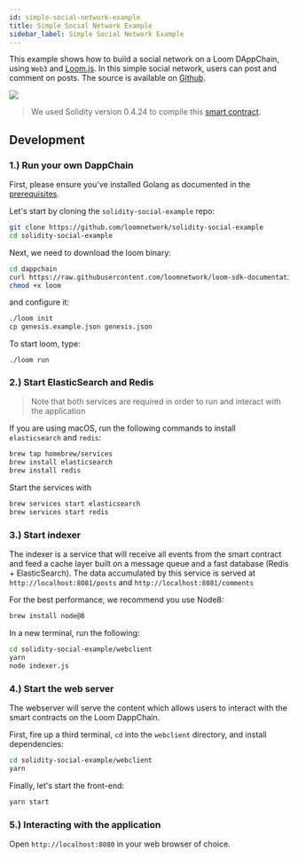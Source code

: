 ```yaml
---
id: simple-social-network-example
title: Simple Social Network Example
sidebar_label: Simple Social Network Example
---
```


This example shows how to build a social network on a Loom DAppChain, using `Web3` and [Loom.js](https://github.com/loomnetwork/loom-js). In this simple social network, users can post and comment on posts. The source is available on [Github](https://github.com/loomnetwork/solidity-social-example).

![](https://dzwonsemrish7.cloudfront.net/items/2W3c2O3G2A1q1l3f3D3d/Screen%20Recording%202018-05-29%20at%2003.35%20PM.gif)

> We used Solidity version 0.4.24 to compile this [smart contract](https://github.com/loomnetwork/solidity-social-example/blob/master/dappchain/SimpleSocialNetwork.sol).

## Development

### 1.) Run your own DappChain

First, please ensure you've installed Golang as documented in the [prerequisites](https://loomx.io/developers/en/prereqs.html).

Let's start by cloning the `solidity-social-example` repo:

```bash
git clone https://github.com/loomnetwork/solidity-social-example
cd solidity-social-example
```

Next, we need to download the loom binary:

```bash
cd dappchain
curl https://raw.githubusercontent.com/loomnetwork/loom-sdk-documentation/master/scripts/get_loom.sh | sh
chmod +x loom
```

and configure it:

```bash
./loom init
cp genesis.example.json genesis.json
```

To start loom, type:

    ./loom run
    

### 2.) Start ElasticSearch and Redis

> Note that both services are required in order to run and interact with the application

If you are using macOS, run the following commands to install `elasticsearch` and `redis`:

```bash
brew tap homebrew/services
brew install elasticsearch
brew install redis
```

Start the services with

```bash
brew services start elasticsearch
brew services start redis
```

### 3.) Start indexer

The indexer is a service that will receive all events from the smart contract and feed a cache layer built on a message queue and a fast database (Redis + ElasticSearch). The data accumulated by this service is served at `http://localhost:8081/posts` and `http://localhost:8081/comments`

For the best performance, we recommend you use Node8:

```bash
brew install node@8
```

In a new terminal, run the following:

```bash
cd solidity-social-example/webclient
yarn
node indexer.js
```

### 4.) Start the web server

The webserver will serve the content which allows users to interact with the smart contracts on the Loom DappChain.

First, fire up a third terminal, `cd` into the `webclient` directory, and install dependencies:

```bash
cd solidity-social-example/webclient
yarn
```

Finally, let's start the front-end:

```bash
yarn start
```

### 5.) Interacting with the application

Open `http://localhost:8080` in your web browser of choice.